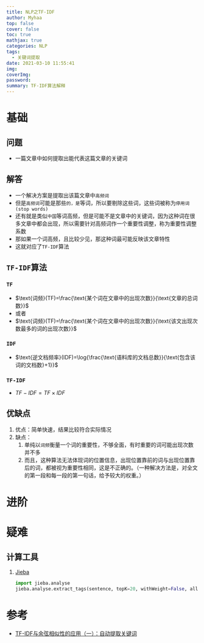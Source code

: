 ```yaml
---
title: NLP之TF-IDF
author: Myhaa
top: false
cover: false
toc: true
mathjax: true
categories: NLP
tags:
  - 关键词提取
date: 2021-03-10 11:55:41
img:
coverImg:
password:
summary: TF-IDF算法解释
---
```


# 基础

## 问题

* 一篇文章中如何提取出能代表这篇文章的关键词

## 解答

* 一个解决方案是提取出该篇文章中`高频词`
* 但是`高频词`可能是那些`的，是`等词，所以要剔除这些词，这些词被称为`停用词(stop words)`
* 还有就是类似`中国`等词高频，但是可能不是文章中的关键词，因为这种词在很多文章中都会出现，所以需要针对高频词作一个重要性调整，称为重要性调整系数
* 那如果一个词高频，且比较少见，那这种词最可能反映该文章特性
* 这就对应了`TF-IDF`算法

## `TF-IDF`算法

### `TF`

* $\text{词频}(TF)=\frac{\text{某个词在文章中的出现次数}}{\text{文章的总词数}}$
* 或者
* $\text{词频}(TF)=\frac{\text{某个词在文章中的出现次数}}{\text{该文出现次数最多的词的出现次数}}$

### `IDF`

* $\text{逆文档频率}(IDF)=\log{\frac{\text{语料库的文档总数}}{\text{包含该词的文档数}+1}}$

### `TF-IDF`

* $TF-IDF=TF \times IDF$

## 优缺点

1. 优点：简单快速，结果比较符合实际情况
2. 缺点：
   1. 单纯以`词频`衡量一个词的重要性，不够全面，有时重要的词可能出现次数并不多
   2. 而且，这种算法无法体现词的位置信息，出现位置靠前的词与出现位置靠后的词，都被视为重要性相同，这是不正确的。（一种解决方法是，对全文的第一段和每一段的第一句话，给予较大的权重。）

# 进阶

# 疑难

## 计算工具

1. [Jieba](https://github.com/fxsjy/jieba)

   ```python
   import jieba.analyse
   jieba.analyse.extract_tags(sentence, topK=20, withWeight=False, allowPOS=())
   ```

# 参考

* [TF-IDF与余弦相似性的应用（一）：自动提取关键词](https://www.ruanyifeng.com/blog/2013/03/tf-idf.html)

